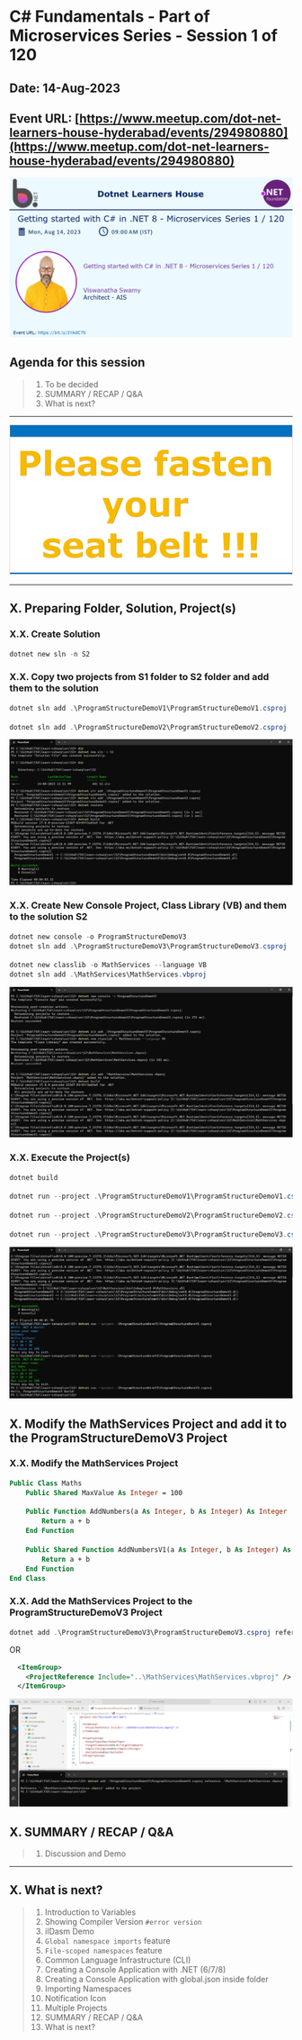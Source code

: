 # C# Fundamentals - Part of Microservices Series - Session 1 of 120

## Date: 14-Aug-2023

## Event URL: [https://www.meetup.com/dot-net-learners-house-hyderabad/events/294980880](https://www.meetup.com/dot-net-learners-house-hyderabad/events/294980880)

![Viswanatha Swamy P K |150x150](./images/S1/ViswanathaSwamyPK.PNG)

## Agenda for this session

> 1. To be decided
> 1. SUMMARY / RECAP / Q&A
> 1. What is next?

---

![Please fasten your seat belt |150x150](./images/SeatBelt.PNG)

---

## X. Preparing Folder, Solution, Project(s)

### X.X. Create Solution

```powershell
dotnet new sln -n S2
```

### X.X. Copy two projects from S1 folder to S2 folder and add them to the solution

```powershell
dotnet sln add .\ProgramStructureDemoV1\ProgramStructureDemoV1.csproj

dotnet sln add .\ProgramStructureDemoV2\ProgramStructureDemoV2.csproj
```

![Projects And Solution |150x150](./images/S2/S2_With_Old_Projects.PNG)

### X.X. Create New Console Project, Class Library (VB) and them to the solution S2

```powershell
dotnet new console -o ProgramStructureDemoV3
dotnet sln add .\ProgramStructureDemoV3\ProgramStructureDemoV3.csproj

dotnet new classlib -o MathServices --language VB
dotnet sln add .\MathServices\MathServices.vbproj
```

![S2 with Two New Projects |150x150](./images/S2/S2_With_Two_New_Projects.PNG)

### X.X. Execute the Project(s)

```powershell
dotnet build

dotnet run --project .\ProgramStructureDemoV1\ProgramStructureDemoV1.csproj

dotnet run --project .\ProgramStructureDemoV2\ProgramStructureDemoV2.csproj

dotnet run --project .\ProgramStructureDemoV3\ProgramStructureDemoV3.csproj
```

![Executing 3 Projects |150x150](./images/S2/Executing_3_Console_Apps.PNG)

## X. Modify the MathServices Project and add it to the ProgramStructureDemoV3 Project

### X.X. Modify the MathServices Project

```vb
Public Class Maths
    Public Shared MaxValue As Integer = 100

    Public Function AddNumbers(a As Integer, b As Integer) As Integer
        Return a + b
    End Function

    Public Shared Function AddNumbersV1(a As Integer, b As Integer) As Integer
        Return a + b
    End Function
End Class
```

### X.X. Add the MathServices Project to the ProgramStructureDemoV3 Project

```powershell
dotnet add .\ProgramStructureDemoV3\ProgramStructureDemoV3.csproj reference .\MathServices\MathServices.vbproj
```

OR

```xml
  <ItemGroup>
    <ProjectReference Include="..\MathServices\MathServices.vbproj" />
  </ItemGroup>
```

![Add Project Reference |150x150](./images/S2/Add_Project_Reference.PNG)

## X. SUMMARY / RECAP / Q&A

> 1. Discussion and Demo

---

## X. What is next?

> 1. Introduction to Variables
> 1. Showing Compiler Version `#error version`
> 1. ilDasm Demo
> 1. `Global namespace imports` feature
> 1. `File-scoped namespaces` feature
> 1. Common Language Infrastructure (CLI)
> 1. Creating a Console Application with .NET (6/7/8)
> 1. Creating a Console Application with global.json inside folder
> 1. Importing Namespaces
> 1. Notification Icon
> 1. Multiple Projects
> 1. SUMMARY / RECAP / Q&A
> 1. What is next?
